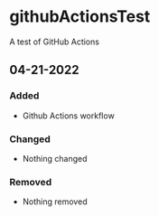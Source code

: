 # githubActionsTest
A test of GitHub Actions

## 04-21-2022
### Added
- Github Actions workflow
### Changed
- Nothing changed
### Removed
- Nothing removed 
